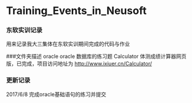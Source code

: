 ﻿# Training_Events_in_Neusoft
### 东软实训记录
用来记录我大三集体在东软实训期间完成的代码与作业

###文件夹描述
oracle oracle 数据库的练习题
Calculator 体测成绩计算器网页版，已完成，项目访问地址为 http://www.ixiuer.cn/Calculator/

### 更新记录

2017/6/8   完成oracle基础语句的练习并提交
